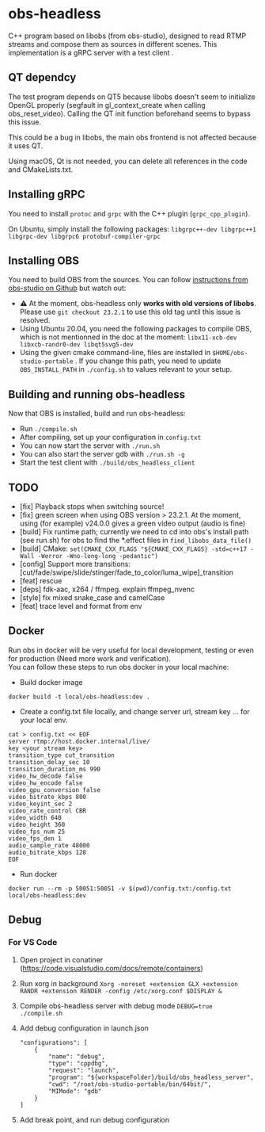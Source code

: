 # obs-headless
C++ program based on libobs (from obs-studio), designed to read RTMP streams and compose them as sources in different scenes.
This implementation is a gRPC server with a test client .

## QT dependcy
The test program depends on QT5 because libobs doesn't seem to initialize OpenGL properly (segfault in gl_context_create when calling obs_reset_video).
Calling the QT init function beforehand seems to bypass this issue.

This could be a bug in libobs, the main obs frontend is not affected because it uses QT.

Using macOS, Qt is not needed, you can delete all references in the code and CMakeLists.txt.

## Installing gRPC

You need to install `protoc` and `grpc` with the C++ plugin (`grpc_cpp_plugin`).

On Ubuntu, simply install the following packages: `libgrpc++-dev libgrpc++1 libgrpc-dev libgrpc6 protobuf-compiler-grpc 
`

## Installing OBS

You need to build OBS from the sources.
 You can follow [instructions from obs-studio on Github](https://github.com/obsproject/obs-studio/wiki/Install-Instructions#linux-portable-mode-all-distros) but watch out:

 - ⚠️ At the moment, obs-headless only **works with old versions of libobs**. Please use `git checkout 23.2.1` to use this old tag until this issue is resolved.
 - Using Ubuntu 20.04, you need the following packages to compile OBS, which is not mentionned in the doc at the moment: `libx11-xcb-dev libxcb-randr0-dev libqt5svg5-dev`
 - Using the given cmake command-line, files are installed in `$HOME/obs-studio-portable` . If you change this path, you need to update `OBS_INSTALL_PATH` in `./config.sh` to values relevant to your setup.

## Building and running obs-headless
Now that OBS is installed, build and run obs-headless:
 - Run `./compile.sh`
 - After compiling, set up your configuration in `config.txt`
 - You can now start the server with `./run.sh`
 - You can also start the server gdb with `./run.sh -g`
 - Start the test client with `./build/obs_headless_client`

## TODO

- [fix] Playback stops when switching source!
- [fix] green screen when using OBS version > 23.2.1. At the moment, using (for example) v24.0.0 gives a green video output (audio is fine)
- [build] Fix runtime path; currently we need to cd into obs's install path (see run.sh) for obs to find the *.effect files in `find_libobs_data_file()`
- [build] CMake: `set(CMAKE_CXX_FLAGS "${CMAKE_CXX_FLAGS} -std=c++17 -Wall -Werror -Wno-long-long -pedantic")`
- [config] Support more transitions: [cut/fade/swipe/slide/stinger/fade_to_color/luma_wipe]_transition
- [feat] rescue
- [deps] fdk-aac, x264 / ffmpeg. explain ffmpeg_nvenc
- [style] fix mixed snake_case and camelCase
- [feat] trace level and format from env

## Docker
Run obs in docker will be very useful for local development, testing or even for production (Need more work and verification).  
You can follow these steps to run obs docker in your local machine:

- Build docker image 
```$shell
docker build -t local/obs-headless:dev .
```
- Create a config.txt file locally, and change server url, stream key ... for your local env.
```$shell
cat > config.txt << EOF
server rtmp://host.docker.internal/live/
key <your stream key>
transition_type cut_transition
transition_delay_sec 10
transition_duration_ms 990
video_hw_decode false
video_hw_encode false
video_gpu_conversion false
video_bitrate_kbps 800
video_keyint_sec 2
video_rate_control CBR
video_width 640
video_height 360
video_fps_num 25
video_fps_den 1
audio_sample_rate 48000
audio_bitrate_kbps 128
EOF
```
- Run docker
```$shell
docker run --rm -p 50051:50051 -v $(pwd)/config.txt:/config.txt local/obs-headless:dev
```
## Debug
### For VS Code
1. Open project in conatiner (https://code.visualstudio.com/docs/remote/containers)

2. Run xorg in background `Xorg -noreset +extension GLX +extension RANDR +extension RENDER -config /etc/xorg.conf $DISPLAY &`

3. Compile obs-headless server with debug mode `DEBUG=true ./compile.sh`

4. Add debug configuration in launch.json
    ```
    "configurations": [
        {
            "name": "debug",
            "type": "cppdbg",
            "request": "launch",
            "program": "${workspaceFolder}/build/obs_headless_server",
            "cwd": "/root/obs-studio-portable/bin/64bit/",
            "MIMode": "gdb"
        }
    ]
    ```

5. Add break point, and run debug configuration

